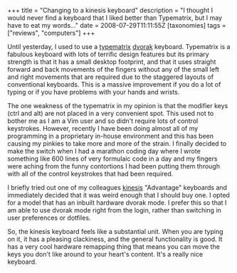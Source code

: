 +++
title = "Changing to a kinesis keyboard"
description = "I thought I would never find a keyboard that I liked better than Typematrix, but I may have to eat my words..."
date = 2008-07-29T11:11:55Z
[taxonomies]
tags = ["reviews", "computers"]
+++


Until yesterday, I used to use a [typematrix][5] [dvorak][6] keyboard.
Typematrix is a fabulous keyboard with lots of terrific design features
but its primary strength is that it has a small desktop footprint, and
that it uses straight forward and back movements of the fingers without
any of the small left and right movements that are required due to the
staggered layouts of conventional keyboards. This is a massive
improvement if you do a lot of typing or if you have problems with your
hands and wrists.

The one weakness of the typematrix in my opinion is that the modifier
keys (ctrl and alt) are not placed in a very convenient spot. This used
not to bother me as I am a Vim user and so didn't require lots of
control keystrokes. However, recently I have been doing almost all of
my programming in a proprietary in-house environment and this has been
causing my pinkies to take more and more of the strain. I finally
decided to make the switch when I had a marathon coding day where I
wrote something like 600 lines of very formulaic code in a day and my
fingers were aching from the funny contortions I had been putting them
through with all of the control keystrokes that had been required.

I briefly tried out one of my colleagues [kinesis][7] "Advantage"
keyboards and immediately decided that it was weird enough that I
should buy one. I opted for a model that has an inbuilt hardware dvorak
mode. I prefer this so that I am able to use dvorak mode right from the
login, rather than switching in user preferences or dotfiles.

So, the kinesis keyboard feels like a substantial unit. When you are
typing on it, it has a pleasing clackiness, and the general
functionality is good. It has a very cool hardware remapping thing that
means you can move the keys you don't like around to your heart's
content. It's a really nice keyboard.

[5]: http://www.typematrix.com/
[6]: http://www.mwbrooks.com/dvorak/
[7]: http://www.kinesis-ergo.com/advantage.htm
